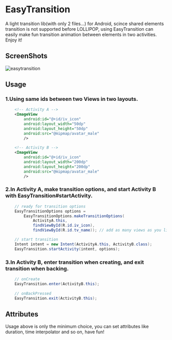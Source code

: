 # EasyTransition
A light transition lib(with only 2 files...) for Android, scince shared elements transition is not supported before LOLLIPOP, using EasyTransition can easily make fun transition animation between elements in two activities. Enjoy it!

## ScreenShots
![easytransition](https://github.com/huzenan/EasyTransition/blob/master/screenshots/easy%20transition.gif) 

## Usage
### 1.Using same ids between two Views in two layouts.

```xml
    <!-- Activity A -->
    <ImageView
        android:id="@+id/iv_icon"
        android:layout_width="50dp"
        android:layout_height="50dp"
        android:src="@mipmap/avatar_male"
        />
    
    <!-- Activity B -->
    <ImageView
        android:id="@+id/iv_icon"
        android:layout_width="200dp"
        android:layout_height="200dp"
        android:src="@mipmap/avatar_male"
        />
```

### 2.In Activity A, make transition options, and start Activity B with EasyTransition#startActivity.

```java
    // ready for transition options
    EasyTransitionOptions options =
        EasyTransitionOptions.makeTransitionOptions(
            ActivityA.this,
            findViewById(R.id.iv_icon),
            findViewById(R.id.tv_name)); // add as many views as you like

    // start transition
    Intent intent = new Intent(ActivityA.this, ActivityB.class);
    EasyTransition.startActivity(intent, options);
```

### 3.In Activity B, enter transition when creating, and exit transition when backing.

```java
    // onCreate
    EasyTransition.enter(ActivityB.this);
    
    // onBackPressed
    EasyTransition.exit(ActivityB.this);
```

## Attributes
Usage above is only the minimum choice, you can set attributes like duration, time interpolator and so on, have fun!
